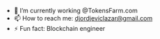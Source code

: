 - 🔭 I’m currently working @TokensFarm.com
- 📫 How to reach me: djordjeviclazar@gmail.com
- ⚡ Fun fact: Blockchain engineer
